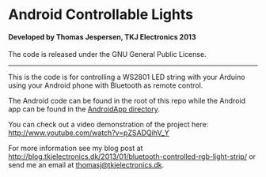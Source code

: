 # Android Controllable Lights
#### Developed by Thomas Jespersen, TKJ Electronics 2013

The code is released under the GNU General Public License.
_________

This is the code is for controlling a WS2801 LED string with your Arduino using your Android phone with Bluetooth as remote control.

The Android code can be found in the root of this repo while the Android app can be found in the [AndroidApp directory](AndroidApp).

You can check out a video demonstration of the project here: <http://www.youtube.com/watch?v=pZSADQihV_Y>

For more information see my blog post at <http://blog.tkjelectronics.dk/2013/01/bluetooth-controlled-rgb-light-strip/> or send me an email at <thomasj@tkjelectronics.dk>.
